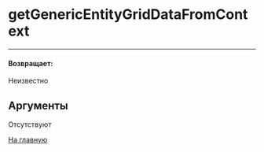 # getGenericEntityGridDataFromContext

---



#### Возвращает:

Неизвестно

## Аргументы

Отсутствуют



[На главную](./ecmfunctions/)